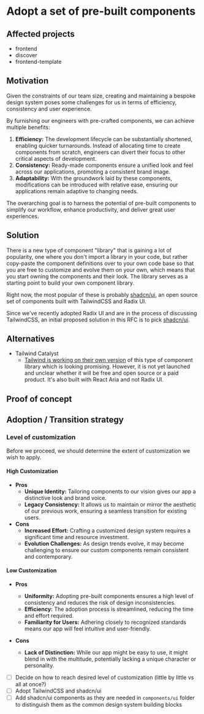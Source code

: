 # Adopt a set of pre-built components

## Affected projects

- frontend
- discover
- frontend-template

## Motivation

Given the constraints of our team size, creating and maintaining a bespoke design system poses some challenges for us in terms of efficiency, consistency and user experience.

By furnishing our engineers with pre-crafted components, we can achieve multiple benefits:

1. **Efficiency:** The development lifecycle can be substantially shortened, enabling quicker turnarounds. Instead of allocating time to create components from scratch, engineers can divert their focus to other critical aspects of development.
2. **Consistency:** Ready-made components ensure a unified look and feel across our applications, promoting a consistent brand image.
3. **Adaptability:** With the groundwork laid by these components, modifications can be introduced with relative ease, ensuring our applications remain adaptive to changing needs.

The overarching goal is to harness the potential of pre-built components to simplify our workflow, enhance productivity, and deliver great user experiences.

## Solution

There is a new type of component "library" that is gaining a lot of popularity, one where you don't import a library in your code, but rather copy-paste the component definitions over to your own code base so that you are free to customize and evolve them on your own, which means that you start owning the components and their look. The library serves as a starting point to build your own component library.

Right now, the most popular of these is probably [shadcn/ui](https://ui.shadcn.com/), an open source set of components built with TailwindCSS and Radix UI.

Since we've recently adopted Radix UI and are in the process of discussing TailwindCSS, an initial proposed solution in this RFC is to pick [shadcn/ui](https://ui.shadcn.com/).

## Alternatives

- Tailwind Catalyst
  - [Tailwind is working on their own version](https://youtu.be/CLkxRnRQtDE?t=3509) of this type of component library which is looking promising. However, it is not yet launched and unclear whether it will be free and open source or a paid product. It's also built with React Aria and not Radix UI.

## Proof of concept

<!-- If applicable, add a link to a PR or an example that demonstrate the change -->

## Adoption / Transition strategy

### Level of customization

Before we proceed, we should determine the extent of customization we wish to apply.

#### High Customization

- **Pros**
  - **Unique Identity:** Tailoring components to our vision gives our app a distinctive look and brand voice.
  - **Legacy Consistency:** It allows us to maintain or mirror the aesthetic of our previous work, ensuring a seamless transition for existing users.
- **Cons**
  - **Increased Effort:** Crafting a customized design system requires a significant time and resource investment.
  - **Evolution Challenges:** As design trends evolve, it may become challenging to ensure our custom components remain consistent and contemporary.

#### Low Customization

- **Pros**
  - **Uniformity:** Adopting pre-built components ensures a high level of consistency and reduces the risk of design inconsistencies.
  - **Efficiency:** The adoption process is streamlined, reducing the time and effort required.
  - **Familiarity for Users:** Adhering closely to recognized standards means our app will feel intuitive and user-friendly.
- **Cons**

  - **Lack of Distinction:** While our app might be easy to use, it might blend in with the multitude, potentially lacking a unique character or personality.

- [ ] Decide on how to reach desired level of customization (little by little vs all at once?)
- [ ] Adopt TailwindCSS and shadcn/ui
- [ ] Add shadcn/ui components as they are needed in `components/ui` folder to distinguish them as the common design system building blocks
